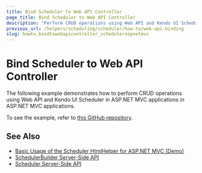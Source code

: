 ```yaml
---
title: Bind Scheduler to Web API Controller
page_title: Bind Scheduler to Web API Controller
description: "Perform CRUD operations using Web API and Kendo UI Scheduler in ASP.NET MVC applications."
previous_url: /helpers/scheduling/scheduler/how-to/web-api-binding
slug: howto_bindtowebapicontroller_scheduleraspnetmvc
---
```


# Bind Scheduler to Web API Controller

The following example demonstrates how to perform CRUD operations using Web API and Kendo UI Scheduler in ASP.NET MVC applications in ASP.NET MVC applications.

To see the example, refer to [this GitHub repository](https://github.com/telerik/ui-for-aspnet-mvc-examples/tree/master/scheduler/scheduler-web-api-crud).

## See Also

* [Basic Usage of the Scheduler HtmlHelper for ASP.NET MVC (Demo)](https://demos.telerik.com/aspnet-mvc/scheduler)
* [SchedulerBuilder Server-Side API](https://docs.telerik.com/aspnet-mvc/api/kendo.mvc.ui.fluent/schedulerbuilder)
* [Scheduler Server-Side API](/api/scheduler)
